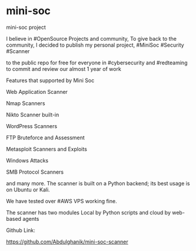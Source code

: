 # mini-soc
mini-soc project

I believe in #OpenSource Projects and community, To give back to the community, I decided to publish my personal project, #MiniSoc #Security #Scanner

to the public repo for free for everyone in #cybersecurity and #redteaming to commit and review our almost 1 year of work

Features that supported by Mini Soc

Web Application Scanner

Nmap Scanners

Nikto Scanner built-in

WordPress Scanners

FTP Bruteforce and Assessment

Metasploit Scanners and Exploits

Windows Attacks 

SMB Protocol Scanners

and many more. The scanner is built on a Python backend; its best usage is on Ubuntu or Kali.


We have tested over #AWS VPS working fine.

The scanner has two modules Local by Python scripts and cloud by web-based agents


Github Link:

https://github.com/Abdulghanik/mini-soc-scanner


